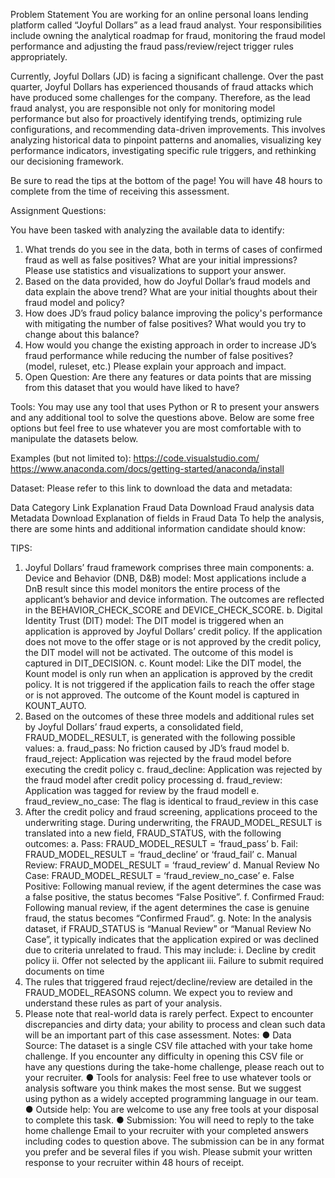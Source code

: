 
Problem Statement
You are working for an online personal loans lending platform called “Joyful Dollars” as a lead fraud analyst. Your responsibilities include owning the analytical roadmap for fraud, monitoring the fraud model performance and adjusting the fraud pass/review/reject trigger rules appropriately.

Currently, Joyful Dollars (JD) is facing a significant challenge. Over the past quarter, Joyful Dollars has experienced thousands of fraud attacks which have produced some challenges for the company. Therefore, as the lead fraud analyst, you are responsible not only for monitoring model performance but also for proactively identifying trends, optimizing rule configurations, and recommending data-driven improvements. This involves analyzing historical data to pinpoint patterns and anomalies, visualizing key performance indicators, investigating specific rule triggers, and rethinking our decisioning framework. 

Be sure to read the tips at the bottom of the page!
You will have 48 hours to complete from the time of receiving this assessment. 

Assignment Questions:

You have been tasked with analyzing the available data to identify:
1.	What trends do you see in the data, both in terms of cases of confirmed fraud as well as false positives? What are your initial impressions? Please use statistics and visualizations to support your answer.
2.	Based on the data provided, how do Joyful Dollar’s fraud models and data explain the above trend? What are your initial thoughts about their fraud model and policy?
3.	How does JD’s fraud policy balance improving the policy's performance with mitigating the number of false positives? What would you try to change about this balance?
4.	How would you change the existing approach in order to increase JD’s fraud performance while reducing the number of false positives? (model, ruleset, etc.) Please explain your approach and impact.
5.	Open Question: Are there any features or data points that are missing from this dataset that you would have liked to have?

Tools:
You may use any tool that uses Python or R to present your answers and any additional tool to solve the questions above. Below are some free options but feel free to use whatever you are most comfortable with to manipulate the datasets below.

Examples (but not limited to): 
https://code.visualstudio.com/ 
https://www.anaconda.com/docs/getting-started/anaconda/install 

Dataset:
Please refer to this link to download the data and metadata: 

Data
Category	Link	Explanation
Fraud Data	Download
Fraud analysis data
Metadata	Download
Explanation of fields in Fraud Data
To help the analysis, there are some hints and additional information candidate should know:

TIPS:
1.	Joyful Dollars’ fraud framework comprises three main components:
a.	Device and Behavior (DNB, D&B) model: Most applications include a DnB result since this model monitors the entire process of the applicant’s behavior and device information. The outcomes are reflected in the BEHAVIOR_CHECK_SCORE and DEVICE_CHECK_SCORE.
b.	Digital Identity Trust (DIT) model: The DIT model is triggered when an application is approved by Joyful Dollars’ credit policy. If the application does not move to the offer stage or is not approved by the credit policy, the DIT model will not be activated. The outcome of this model is captured in DIT_DECISION.
c.	Kount model: Like the DIT model, the Kount model is only run when an application is approved by the credit policy. It is not triggered if the application fails to reach the offer stage or is not approved. The outcome of the Kount model is captured in KOUNT_AUTO.
2.	Based on the outcomes of these three models and additional rules set by Joyful Dollars’ fraud experts, a consolidated field, FRAUD_MODEL_RESULT, is generated with the following possible values:
a.	fraud_pass: No friction caused by JD’s fraud model
b.	fraud_reject: Application was rejected by the fraud model before executing the credit policy
c.	fraud_decline: Application was rejected by the fraud model after credit policy processing
d.	fraud_review: Application was tagged for review by the fraud modell
e.	fraud_review_no_case: The flag is identical to fraud_review in this case
3.	After the credit policy and fraud screening, applications proceed to the underwriting stage. During underwriting, the FRAUD_MODEL_RESULT is translated into a new field, FRAUD_STATUS, with the following outcomes:
a.	Pass: FRAUD_MODEL_RESULT = ‘fraud_pass’
b.	Fail: FRAUD_MODEL_RESULT = ‘fraud_decline’ or ‘fraud_fail’
c.	Manual Review: FRAUD_MODEL_RESULT = ‘fraud_review’
d.	Manual Review No Case: FRAUD_MODEL_RESULT = ‘fraud_review_no_case’
e.	False Positive: Following manual review, if the agent determines the case was a false positive, the status becomes “False Positive”.
f.	Confirmed Fraud: Following manual review, if the agent determines the case is genuine fraud, the status becomes “Confirmed Fraud”.
g.	Note: In the analysis dataset, if FRAUD_STATUS is “Manual Review” or “Manual Review No Case”, it typically indicates that the application expired or was declined due to criteria unrelated to fraud. This may include:
i.	Decline by credit policy
ii.	Offer not selected by the applicant
iii.	Failure to submit required documents on time
4.	The rules that triggered fraud reject/decline/review are detailed in the FRAUD_MODEL_REASONS column. We expect you to review and understand these rules as part of your analysis.
5.	Please note that real-world data is rarely perfect. Expect to encounter discrepancies and dirty data; your ability to process and clean such data will be an important part of this case assessment.
Notes:
●	Data Source: The dataset is a single CSV file attached with your take home challenge. If you encounter any difficulty in opening this CSV file or have any questions during the take-home challenge, please reach out to your recruiter.
●	Tools for analysis: Feel free to use whatever tools or analysis software you think makes the most sense. But we suggest using python as a widely accepted programming language in our team.
●	Outside help: You are welcome to use any free tools at your disposal to complete this task.
●	Submission: You will need to reply to the take home challenge Email to your recruiter with your completed answers including codes to question above. The submission can be in any format you prefer and be several files if you wish. Please submit your written response to your recruiter within 48 hours of receipt.



